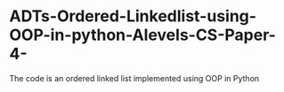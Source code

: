 # ADTs-Ordered-Linkedlist-using-OOP-in-python-Alevels-CS-Paper-4-

The code is an ordered linked list implemented using OOP in Python

